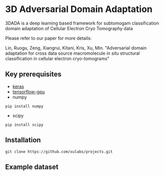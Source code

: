 # 3D Adversarial Domain Adaptation
3DADA is a deep learning based framework for subtomogam classification domain adaptation of Cellular Electron Cryo Tomography data

Please refer to our paper for more details:

Lin, Ruogu, Zeng, Xiangrui, Kitani, Kris, Xu, Min. "Adversarial domain adaptation for cross data source macromolecule *in situ*  structural classification in cellular electron cryo-tomograms"

## Key prerequisites
* [keras](https://keras.io/#installation)
* [tensorflow-gpu](https://www.tensorflow.org/install/)
* numpy
```
pip install numpy
```

* scipy
```
pip install scipy
```


## Installation 
```
git clone https://github.com/xulabs/projects.git
```


## Example dataset
